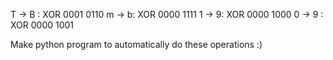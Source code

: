 T -> B : XOR 0001 0110
m -> b: XOR 0000 1111
1 -> 9: XOR 0000 1000
0 -> 9 : XOR 0000 1001

Make python program to automatically do these operations :)
 